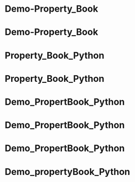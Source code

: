 # Demo-Property_Book
# Demo-Property_Book
# Property_Book_Python
# Property_Book_Python
# Demo_PropertBook_Python
# Demo_PropertBook_Python
# Demo_PropertBook_Python
# Demo_propertyBook_Python
